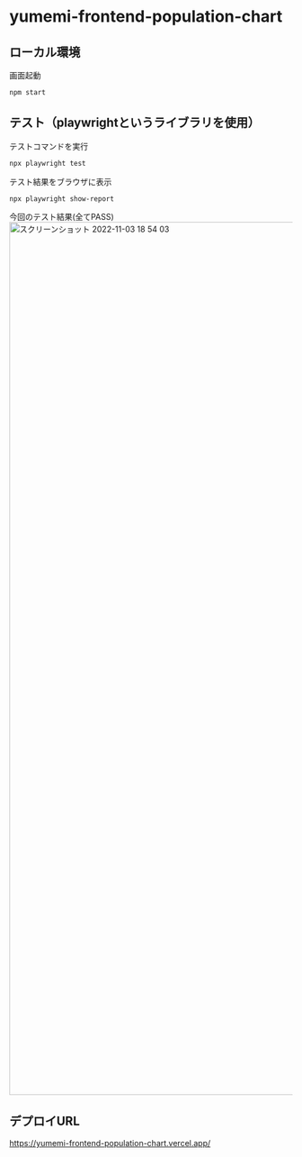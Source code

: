 # yumemi-frontend-population-chart

## ローカル環境

画面起動
```bash
npm start
```


## テスト（playwrightというライブラリを使用）

テストコマンドを実行

```bash
npx playwright test
```

テスト結果をブラウザに表示

```bash
npx playwright show-report 
```


今回のテスト結果(全てPASS)
<img width="1550" alt="スクリーンショット 2022-11-03 18 54 03" src="https://user-images.githubusercontent.com/103019604/199696907-d28f8ced-2f0b-4ce0-af9b-f8f807ffe3da.png">


## デプロイURL

https://yumemi-frontend-population-chart.vercel.app/
